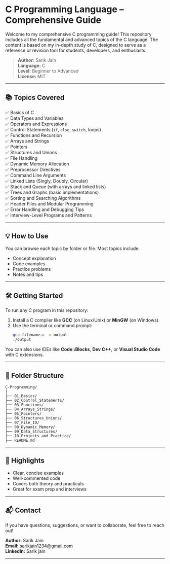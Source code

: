 # C Programming Language – Comprehensive Guide

Welcome to my comprehensive C programming guide! This repository includes all the fundamental and advanced topics of the C language. The content is based on my in-depth study of C, designed to serve as a reference or revision tool for students, developers, and enthusiasts.

> **Author:** Sarik Jain  
> **Language:** C  
> **Level:** Beginner to Advanced  
> **License:** MIT

---

## 📚 Topics Covered

✅ Basics of C  
✅ Data Types and Variables  
✅ Operators and Expressions  
✅ Control Statements (`if`, `else`, `switch`, loops)  
✅ Functions and Recursion  
✅ Arrays and Strings  
✅ Pointers  
✅ Structures and Unions  
✅ File Handling  
✅ Dynamic Memory Allocation  
✅ Preprocessor Directives  
✅ Command Line Arguments  
✅ Linked Lists (Singly, Doubly, Circular)  
✅ Stack and Queue (with arrays and linked lists)  
✅ Trees and Graphs (basic implementations)  
✅ Sorting and Searching Algorithms  
✅ Header Files and Modular Programming  
✅ Error Handling and Debugging Tips  
✅ Interview-Level Programs and Patterns

---

## 💡 How to Use

You can browse each topic by folder or file. Most topics include:
- Concept explanation
- Code examples
- Practice problems
- Notes and tips

---

## 🛠️ Getting Started

To run any C program in this repository:

1. Install a C compiler like **GCC** (on Linux/Unix) or **MinGW** (on Windows).
2. Use the terminal or command prompt:
   ```bash
   gcc filename.c -o output
   ./output
   ```

You can also use IDEs like **Code::Blocks**, **Dev C++**, or **Visual Studio Code** with C extensions.

---

## 📂 Folder Structure

```
C-Programming/
│
├── 01_Basics/
├── 02_Control_Statements/
├── 03_Functions/
├── 04_Arrays_Strings/
├── 05_Pointers/
├── 06_Structures_Unions/
├── 07_File_IO/
├── 08_Dynamic_Memory/
├── 09_Data_Structures/
├── 10_Projects_and_Practice/
├── README.md
```

---

## 🌟 Highlights

- Clear, concise examples  
- Well-commented code  
- Covers both theory and practicals  
- Great for exam prep and interviews  

---

## 📬 Contact

If you have questions, suggestions, or want to collaborate, feel free to reach out!

**Author:** Sarik Jain  
**Email:**   sarikjain1234@gmail.com  
**LinkedIn:** Sarik jain

---



